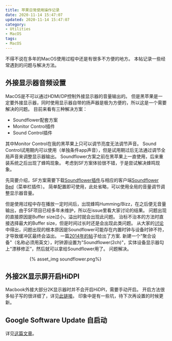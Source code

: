```yaml
---
title: 苹果日常使用操作记录
date: 2020-11-14 15:47:07
updated: 2020-11-14 15:47:07
category: 
- Utilities
- MacOS
tags:
- MacOS
---
```


不得不说在多年的MacOS使用过程中还是有很多不方便的地方。
本帖记录一些经常遇到的问题与解决方法。

<!-- more -->

## 外接显示器音频设置

MacOS是不可以通过HDMI/DP控制外接显示器的音量输出的。
但是黑苹果是一定要外接显示器，同时使用显示器自带的扬声器是极为方便的，所以这是一个需要解决的问题。
目前来看有三种解决方案：
- Soundflower配套方案
- Monitor Control插件
- Sound Control插件

其中Monitor Control在我的黑苹果上只可以调节亮度无法调节声音。
Sound Control试用期内可以使用（单独条件app声音），但是试用期过后无法通过调节全局声音来调整显示器输出。
Soundflower方案之前在黑苹果上一直使用，后来重装系统之后出现了蜂鸣现象。
考虑到SF方案体验很不错，于是尝试解决蜂鸣现象。

先简要介绍，SF方案需要下载[Soundflower插件](https://github.com/mattingalls/Soundflower/releases/tag/2.0b2)与相应的客户端[Soundflower Bed](https://github.com/MonitorControl/MonitorControl/releases/tag/v2.1.0)（菜单栏插件）。
简单配置即可使用，此处省略，可以使用全局的音量调节调整显示器音量。

但是使用过程中存在播放一定时间后，出现蜂鸣Humming/Bizz，在之后便无音量输出，由于SF项目已经多年未维护，所以在issue里看大家讨论的结果。
问题出现的直接原因是Buffer size过小，溢出时就会出现此问题。
治标不治本的方法时直接选择最大的Buffer size，但是时间过长时还是会出现此类问题。
从大家的[讨论](https://code.google.com/archive/p/soundflower/issues/24)中得出，问题出现的根本原因是Soundflower可能存在内置时钟与设备时钟不符，才导致缓冲区最终会溢出。
一篇[2014年的帖](http://mac.8miu.com/thread-1096414-1-1.html)子给出了方案.
新建一个"聚合设备"（名称必须用英文），时钟源设置为"Soundflower(2ch)"，实体设备显示器勾上“漂移修正”，然后就可以拿给Soundflower用了。
问题解决。

<div style="width:70%; margin:auto">{% asset_img soundflower.png%}</div>


## 外接2K显示屏开启HiDPI

Macbook外接大部分2K显示器时并不会开启HiDPI，需要手动开启。
开启方法很多帖子写的很详细了，详见[此链接](https://www.smslit.top/2019/01/02/mac_hidpi/)。
印象中是有一些坑，待下次再设置的时候更新。

## Google Software Update 自启动

详见[这篇文章](https://www.imore.com/how-stop-googlesoftwareupdateapp-trying-run-your-mac)。
